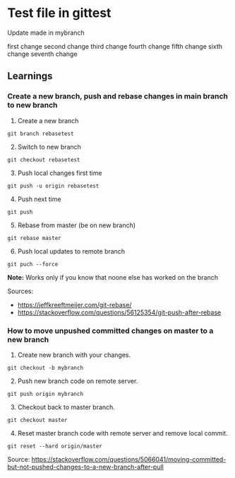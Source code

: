 # Test file in gittest

Update made in mybranch

first change
second change
third change
fourth change
fifth change
sixth change
seventh change

## Learnings

### Create a new branch, push and rebase changes in main branch to new branch

1) Create a new branch

`git branch rebasetest`

2) Switch to new branch

`git checkout rebasetest`

3) Push local changes first time

`git push -u origin rebasetest`

4) Push next time

`git push`

5) Rebase from master (be on new branch)

`git rebase master`

6) Push local updates to remote branch

`git puch --force`

**Note:** Works only if you know that noone else has worked on the branch

Sources:

- https://jeffkreeftmeijer.com/git-rebase/ 
- https://stackoverflow.com/questions/56125354/git-push-after-rebase

### How to move unpushed committed changes on master to a new branch

1) Create new branch with your changes.

`git checkout -b mybranch`

2) Push new branch code on remote server.

`git push origin mybranch`

3) Checkout back to master branch.

`git checkout master`

4) Reset master branch code with remote server and remove local commit.

`git reset --hard origin/master`

Source: https://stackoverflow.com/questions/5066041/moving-committed-but-not-pushed-changes-to-a-new-branch-after-pull


